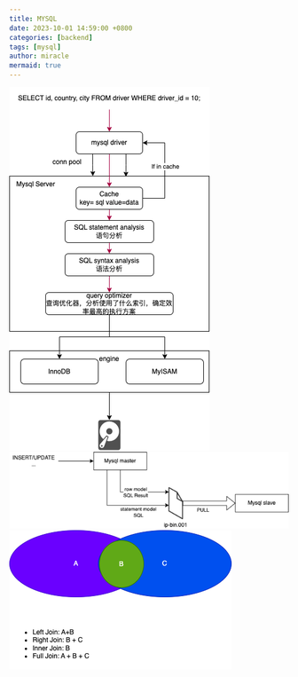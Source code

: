 ```yaml
---
title: MYSQL
date: 2023-10-01 14:59:00 +0800
categories: [backend]
tags: [mysql]
author: miracle
mermaid: true
---
```

![query](/assets/img/mysql/mysql-query.drawio.png)
![binlog](/assets/img/mysql/mysql-binlog.drawio.png)
![join](/assets/img/mysql/mysql-join.drawio.png)
